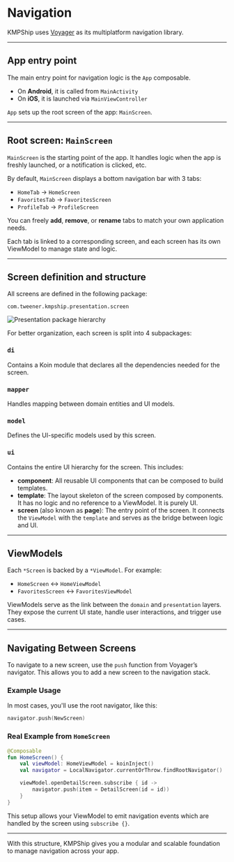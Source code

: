 # Navigation

KMPShip uses [Voyager](https://github.com/adrielcafe/voyager) as its multiplatform navigation library.

---

## App entry point

The main entry point for navigation logic is the `App` composable.

* On **Android**, it is called from `MainActivity`
* On **iOS**, it is launched via `MainViewController`

`App` sets up the root screen of the app: `MainScreen`.

---

## Root screen: `MainScreen`

`MainScreen` is the starting point of the app. It handles logic when the app is freshly launched, or a notification is clicked, etc.

By default, `MainScreen` displays a bottom navigation bar with 3 tabs:

* `HomeTab` → `HomeScreen`
* `FavoritesTab` → `FavoritesScreen`
* `ProfileTab` → `ProfileScreen`

You can freely **add**, **remove**, or **rename** tabs to match your own application needs.

Each tab is linked to a corresponding screen, and each screen has its own ViewModel to manage state and logic.

---

## Screen definition and structure

All screens are defined in the following package:

```
com.tweener.kmpship.presentation.screen
```

![Presentation package hierarchy](/assets/images/presentation-packages.png)


For better organization, each screen is split into 4 subpackages:

### `di`

Contains a Koin module that declares all the dependencies needed for the screen.

### `mapper`

Handles mapping between domain entities and UI models.

### `model`

Defines the UI-specific models used by this screen.

### `ui`

Contains the entire UI hierarchy for the screen. This includes:

* **component**: All reusable UI components that can be composed to build templates.
* **template**: The layout skeleton of the screen composed by components. It has no logic and no reference to a ViewModel. It is purely UI.
* **screen** (also known as **page**): The entry point of the screen. It connects the `ViewModel` with the `template` and serves as the bridge between logic and UI.

---

## ViewModels

Each `*Screen` is backed by a `*ViewModel`. For example:

* `HomeScreen` ↔ `HomeViewModel`
* `FavoritesScreen` ↔ `FavoritesViewModel`

ViewModels serve as the link between the `domain` and `presentation` layers. They expose the current UI state, handle user interactions, and trigger use cases.

---

## Navigating Between Screens

To navigate to a new screen, use the `push` function from Voyager’s navigator. This allows you to add a new screen to the navigation stack.

### Example Usage

In most cases, you'll use the root navigator, like this:

```kotlin
navigator.push(NewScreen)
```

### Real Example from `HomeScreen`

```kotlin
@Composable
fun HomeScreen() {
    val viewModel: HomeViewModel = koinInject()
    val navigator = LocalNavigator.currentOrThrow.findRootNavigator()

    viewModel.openDetailScreen.subscribe { id ->
        navigator.push(item = DetailScreen(id = id))
    }
}
```

This setup allows your ViewModel to emit navigation events which are handled by the screen using `subscribe {}`.

---

With this structure, KMPShip gives you a modular and scalable foundation to manage navigation across your app.
